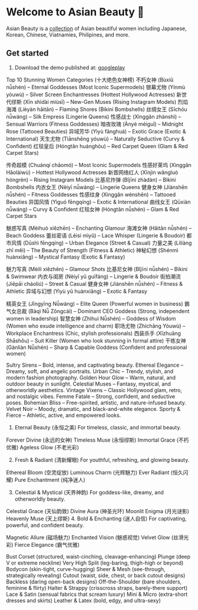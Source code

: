 # Welcome to Asian Beauty 👋

Asian Beauty is a [collection](https://aidres.com) of Asian beautiful women including Japanese, Korean, Chinese, Viatnamies, Philipines, and more.

## Get started

1. Download the demo published at: [googleplay](https://play.google.com/store/apps/details?id=com.aixpertlab.asianbeautyycc)
  
Top 10 Stunning Women Categories (十大绝色女神榜)
不朽女神 (Bùxiǔ nǚshén) – Eternal Goddesses (Most Iconic Supermodels)
银幕尤物 (Yínmù yóuwù) – Silver Screen Enchantresses (Hottest Hollywood Actresses)
新世代缪斯 (Xīn shìdài miùsī) – New-Gen Muses (Rising Instagram Models)
烈焰海滩 (Lièyàn hǎitān) – Flaming Shores (Bikini Bombshells)
丝绸女王 (Sīchóu nǚwáng) – Silk Empress (Lingerie Queens)
性感战士 (Xìnggǎn zhànshì) – Sensual Warriors (Fitness Goddesses)
暗夜玫瑰 (Ànyè méiguī) – Midnight Rose (Tattooed Beauties)
异域芳华 (Yìyù fānghuá) – Exotic Grace (Exotic & International)
天生尤物 (Tiānshēng yóuwù) – Naturally Seductive (Curvy & Confident)
红毯皇后 (Hóngtǎn huánghòu) – Red Carpet Queen (Glam & Red Carpet Stars)

传奇超模 (Chuánqí chāomó) – Most Iconic Supermodels
性感好莱坞 (Xìnggǎn Hǎoláiwù) – Hottest Hollywood Actresses
新晋网络红人 (Xīnjìn wǎngluò hóngrén) – Rising Instagram Models
比基尼炸弹 (Bǐjīní zhàdàn) – Bikini Bombshells
内衣女王 (Nèiyī nǚwáng) – Lingerie Queens
健身女神 (Jiànshēn nǚshén) – Fitness Goddesses
性感纹身 (Xìnggǎn wénshēn) – Tattooed Beauties
异国风情 (Yìguó fēngqíng) – Exotic & International
曲线女王 (Qūxiàn nǚwáng) – Curvy & Confident
红毯女神 (Hóngtǎn nǚshén) – Glam & Red Carpet Stars


魅惑写真 (Mèihuò xiězhēn) – Enchanting Glamour
海滩女神 (Hǎitān nǚshén) – Beach Goddess
蕾丝密语 (Léisi mìyǔ) – Lace Whisper (Lingerie & Boudoir)
都市风情 (Dūshì fēngqíng) – Urban Elegance (Street & Casual)
力量之美 (Lìliàng zhī měi) – The Beauty of Strength (Fitness & Athletic)
神秘幻想 (Shénmì huànxiǎng) – Mystical Fantasy (Exotic & Fantasy)

魅力写真 (Mèilì xiězhēn) – Glamour Shots
比基尼女神 (Bǐjīní nǚshén) – Bikini & Swimwear
内衣与闺房 (Nèiyī yǔ guīfáng) – Lingerie & Boudoir
街拍潮流 (Jiēpāi cháoliú) – Street & Casual
健身女神 (Jiànshēn nǚshén) – Fitness & Athletic
异域与幻想 (Yìyù yǔ huànxiǎng) – Exotic & Fantasy

精英女王 (Jīngyīng Nǚwáng) – Elite Queen (Powerful women in business)
霸气女总裁 (Bàqì Nǚ Zǒngcái) – Dominant CEO Goddess (Strong, independent women in leadership)
智慧女神 (Zhìhuì Nǚshén) – Goddess of Wisdom (Women who exude intelligence and charm)
职场尤物 (Zhíchǎng Yóuwù) – Workplace Enchantress (Chic, stylish professionals)
西装杀手 (Xīzhuāng Shāshǒu) – Suit Killer (Women who look stunning in formal attire)
干练女神 (Gànliàn Nǚshén) – Sharp & Capable Goddess (Confident and professional women)

Sultry Sirens – Bold, intense, and captivating beauty.
Ethereal Elegance – Dreamy, soft, and angelic portraits.
Urban Chic – Trendy, stylish, and modern fashion photography.
Golden Hour Glow – Warm, natural, and outdoor beauty in sunlight.
Celestial Muses – Fantasy, mystical, and otherworldly aesthetics.
Vintage Vixens – Classic Hollywood glam, retro, and nostalgic vibes.
Femme Fatale – Strong, confident, and seductive poses.
Bohemian Bliss – Free-spirited, artistic, and nature-infused beauty.
Velvet Noir – Moody, dramatic, and black-and-white elegance.
Sporty & Fierce – Athletic, active, and empowered looks.

1. Eternal Beauty (永恒之美)
For timeless, classic, and immortal beauty.

Forever Divine (永远的女神)
Timeless Muse (永恒缪斯)
Immortal Grace (不朽优雅)
Ageless Glow (不老光彩)

2. Fresh & Radiant (清新耀眼)
For youthful, refreshing, and glowing beauty.

Ethereal Bloom (空灵绽放)
Luminous Charm (光辉魅力)
Ever Radiant (恒久闪耀)
Pure Enchantment (纯净迷人)

3. Celestial & Mystical (天界神韵)
For goddess-like, dreamy, and otherworldly beauty.

Celestial Grace (天仙韵致)
Divine Aura (神圣光环)
Moonlit Enigma (月光谜影)
Heavenly Muse (天上缪斯)
4. Bold & Enchanting (迷人自信)
For captivating, powerful, and confident beauty.

Magnetic Allure (磁场魅力)
Enchanted Vision (魅惑视觉)
Velvet Glow (丝滑光彩)
Fierce Elegance (霸气优雅)



Bust Corset (structured, waist-cinching, cleavage-enhancing)
Plunge (deep V or extreme neckline)
Very High Split (leg-baring, thigh-high or beyond)
Bodycon (skin-tight, curve-hugging)
Sheer & Mesh (see-through, strategically revealing)
Cutout (waist, side, chest, or back cutout designs)
Backless (daring open-back designs)
Off-the-Shoulder (bare shoulders, feminine & flirty)
Halter & Strappy (crisscross straps, barely-there support)
Lace & Satin (sensual fabrics that scream luxury)
Mini & Micro (extra-short dresses and skirts)
Leather & Latex (bold, edgy, and ultra-sexy)



